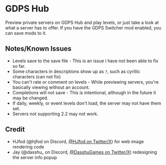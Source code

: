 # GDPS Hub

Preview private servers on GDPS Hub and play levels, or just take a look at what a server has to offer. If you have the GDPS Switcher mod enabled, you can save mods to it.

## Notes/Known Issues

- Levels save to the save file - This is an issue i have not been able to fix so far.
- Some characters in descriptions show up as `?`, such as cyrillic characters (can not fix)
- You can't rate or comment on levels - While previewing servers, you're basically viewing without an account.
- Completions will not save - This is intentional, although in the future it may be changed.
- If daily, weekly, or event levels don't load, the server may not have them set.
- Servers not supporting 2.2 may not work.

## Credit

- HJfod (@hjfod on Discord, [@HJfod on Twitter/X](https://twitter.com/HJfod)) for web image rendering code
- Jay (@dasshu_ on Discord, [@DasshuGames on Twitter/X](https://twitter.com/DasshuGames)) redesigning the server info popup